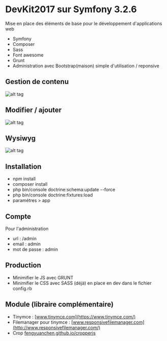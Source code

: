# DevKit2017 sur Symfony 3.2.6

Mise en place des éléments de base pour le développement d'applications web
- Symfony
- Composer
- Sass
- Font awesome
- Grunt
- Administration avec Bootstrap(maison) simple d'utilisation / reponsive

## Gestion de contenu
![alt tag](http://pinelli-luc.fr/gitimg/devkit/image1.jpg)

## Modifier / ajouter
![alt tag](http://pinelli-luc.fr/gitimg/devkit/image2.jpg)

## Wysiwyg
![alt tag](http://pinelli-luc.fr/gitimg/devkit/image3.jpg)

## Installation
- npm install
- composer install
- php bin/console doctrine:schema:update --force
- php bin/console doctrine:fixtures:load
- paramétres > app

## Compte
Pour l'administration
- url : /admin
- email : admin
- mot de passe : admin

## Production
- Minimifier le JS avec GRUNT
- Minimifier le CSS avec SASS (déjà) en place en dev dans le fichier config.rb


## Module (libraire complémentaire)
- Tinymce : [www.tinymce.com](https://www.tinymce.com/)
- Filemanager pour tinymce : [www.responsivefilemanager.com](http://www.responsivefilemanager.com/)
- Crop [fengyuanchen.github.io/cropperjs](https://fengyuanchen.github.io/cropperjs/) 

